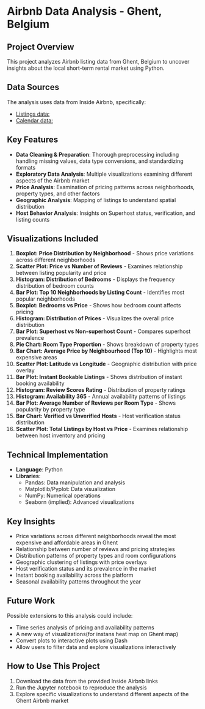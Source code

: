 # Airbnb Data Analysis - Ghent, Belgium

## Project Overview
This project analyzes Airbnb listing data from Ghent, Belgium to uncover insights about the local short-term rental market using Python.

## Data Sources
The analysis uses data from Inside Airbnb, specifically:
- [Listings data:](https://data.insideairbnb.com/belgium/vlg/ghent/2024-12-25/data/listings.csv.gz)
- [Calendar data: ](https://data.insideairbnb.com/belgium/vlg/ghent/2024-12-25/data/calendar.csv.gz)

## Key Features
- **Data Cleaning & Preparation**: Thorough preprocessing including handling missing values, data type conversions, and standardizing formats
- **Exploratory Data Analysis**: Multiple visualizations examining different aspects of the Airbnb market
- **Price Analysis**: Examination of pricing patterns across neighborhoods, property types, and other factors
- **Geographic Analysis**: Mapping of listings to understand spatial distribution
- **Host Behavior Analysis**: Insights on Superhost status, verification, and listing counts

## Visualizations Included
1. **Boxplot: Price Distribution by Neighborhood** - Shows price variations across different neighborhoods
2. **Scatter Plot: Price vs Number of Reviews** - Examines relationship between listing popularity and price
3. **Histogram: Distribution of Bedrooms** - Displays the frequency distribution of bedroom counts
4. **Bar Plot: Top 10 Neighborhoods by Listing Count** - Identifies most popular neighborhoods
5. **Boxplot: Bedrooms vs Price** - Shows how bedroom count affects pricing
6. **Histogram: Distribution of Prices** - Visualizes the overall price distribution
7. **Bar Plot: Superhost vs Non-superhost Count** - Compares superhost prevalence
8. **Pie Chart: Room Type Proportion** - Shows breakdown of property types
9. **Bar Chart: Average Price by Neighbourhood (Top 10)** - Highlights most expensive areas
10. **Scatter Plot: Latitude vs Longitude** - Geographic distribution with price overlay
11. **Bar Plot: Instant Bookable Listings** - Shows distribution of instant booking availability
12. **Histogram: Review Scores Rating** - Distribution of property ratings
13. **Histogram: Availability 365** - Annual availability patterns of listings
14. **Bar Plot: Average Number of Reviews per Room Type** - Shows popularity by property type
15. **Bar Chart: Verified vs Unverified Hosts** - Host verification status distribution
16. **Scatter Plot: Total Listings by Host vs Price** - Examines relationship between host inventory and pricing

## Technical Implementation
- **Language**: Python
- **Libraries**:
  - Pandas: Data manipulation and analysis
  - Matplotlib/Pyplot: Data visualization
  - NumPy: Numerical operations
  - Seaborn (implied): Advanced visualizations

## Key Insights
- Price variations across different neighborhoods reveal the most expensive and affordable areas in Ghent
- Relationship between number of reviews and pricing strategies
- Distribution patterns of property types and room configurations
- Geographic clustering of listings with price overlays
- Host verification status and its prevalence in the market
- Instant booking availability across the platform
- Seasonal availability patterns throughout the year

## Future Work
Possible extensions to this analysis could include:
- Time series analysis of pricing and availability patterns
- A new way of visualizations(for instans heat map on Ghent map)
- Convert plots to interactive plots using Dash
- Allow users to filter data and explore visualizations interactively

## How to Use This Project
1. Download the data from the provided Inside Airbnb links
2. Run the Jupyter notebook to reproduce the analysis
3. Explore specific visualizations to understand different aspects of the Ghent Airbnb market
